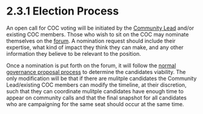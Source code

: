 # 2.3.1 Election Process

An open call for COC voting will be initiated by the [Community Lead](../../3.0-operations/3.1-org-chart/3.1.1-leadership/3.1.1.5-community-lead.md) and/or existing COC members. Those who wish to sit on the COC may nominate themselves on the [forum](https://forum.sushi.com/).  A nomination request should include their expertise, what kind of impact they think they can make, and any other information they believe to be relevant to the position.

Once a nomination is put forth on the forum, it will follow the [normal governance proposal process](../../1.0-governance/1.2-proposal-process/) to determine the candidates viability.  The only modification will be that if there are mulitple candidates the Community Lead/existing COC members can modify the timeline, at their discretion, such that they can coordinate mulitple candidates have enough time to appear on community calls and that the final snapshot for all candidates who are campaigning for the same seat should occur at the same time.
